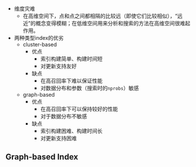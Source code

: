 
- 维度灾难
	- 在高维空间下，点和点之间都相隔的比较远（即使它们比较相似），“远近”的概念变得模糊；在低维空间用来分析和搜索的方法在高维空间很难起作用。
- 两种类型index的优劣
	- cluster-based
		- 优点
			- 索引构建简单、构建时间短
			- 对更新支持友好
		- 缺点
			- 在高召回率下难以保证性能
			- 对数据分布和参数（搜索时的`nprobs`）敏感
	- graph-based
		- 优点
			- 在高召回率下可以保持较好的性能
			- 对于数据分布不敏感
		- 缺点
			- 索引构建困难、构建时间长
			- 对更新支持困难

## Graph-based Index

